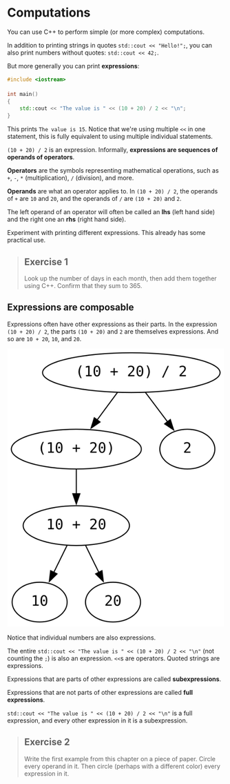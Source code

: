 # Computations

You can use C++ to perform simple (or more complex) computations.

In addition to printing strings in quotes `std::cout << "Hello!";`,
you can also print numbers without quotes: `std::cout << 42;`.

But more generally you can print **expressions**:
```cpp
#include <iostream>

int main()
{
    std::cout << "The value is " << (10 + 20) / 2 << "\n";
}
```
This prints `The value is 15`. Notice that we're using multiple `<<` in one statement, this is fully equivalent to using multiple individual statements.

`(10 + 20) / 2` is an expression. Informally, **expressions are sequences of operands of operators**.

**Operators** are the symbols representing mathematical operations, such as `+`, `-`, `*` (multiplication), `/` (division), and more.

**Operands** are what an operator applies to. In `(10 + 20) / 2`, the operands of `+` are `10` and `20`, and the operands of `/` are `(10 + 20)` and `2`.

The left operand of an operator will often be called an **lhs** (left hand side) and the right one an **rhs** (right hand side).

Experiment with printing different expressions. This already has some practical use.

> ## Exercise 1
>
> Look up the number of days in each month, then add them together using C++. Confirm that they sum to 365.

## Expressions are composable

Expressions often have other expressions as their parts. In the expression `(10 + 20) / 2`, the parts `(10 + 20)` and `2` are themselves expressions. And so are `10 + 20`, `10`, and `20`.

[![expression decomposition](../images/subexpressions.svg)](../images/subexpressions.svg)

Notice that individual numbers are also expressions.

The entire `std::cout << "The value is " << (10 + 20) / 2 << "\n"` (not counting the `;`) is also an expression. `<<`s are operators. Quoted strings are expressions.

Expressions that are parts of other expressions are called **subexpressions**.

Expressions that are not parts of other expressions are called **full expressions**.

`std::cout << "The value is " << (10 + 20) / 2 << "\n"` is a full expression, and every other expression in it is a subexpression.

> ## Exercise 2
>
> Write the first example from this chapter on a piece of paper. Circle every operand in it. Then circle (perhaps with a different color) every expression in it.
